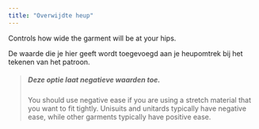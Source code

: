 ```yaml
---
title: "Overwijdte heup"
---
```


Controls how wide the garment will be at your hips.

De waarde die je hier geeft wordt toegevoegd aan je heupomtrek bij het tekenen van het patroon.

> ##### Deze optie laat negatieve waarden toe.
> 
> You should use negative ease if you are using a stretch material that you want to fit tightly. Unisuits and unitards typically have negative ease, while other garments typically have positive ease.




